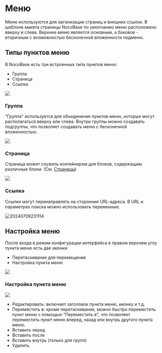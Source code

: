 # Меню

Меню используются для организации страниц и внешних ссылок. В шаблоне макета страницы NocoBase по умолчанию меню расположено вверху и слева. Верхнее меню является основным, а боковое - вторичным с возможностью бесконечной вложенности подменю.

## Типы пунктов меню

В NocoBase есть три встроенных типа пунктов меню:

- Группа
- Страница
- Ссылка

![](https://static-docs.nocobase.com/ccf6f42d3cc2677d440f9e33b9488d1c.png)

### Группа

"Группа" используется для объединения пунктов меню, которые могут располагаться вверху или слева. Внутри группы можно создавать подгруппы, что позволяет создавать меню с бесконечной вложенностью.

![](https://static-docs.nocobase.com/e59b2088fd68666cd240a26566616a3e.png)

### Страница

Страница может служить контейнером для блоков, содержащим различные блоки. (См. [Страницы](./pages/index.md))

![](https://static-docs.nocobase.com/4cd259f6b79f6792df72ccc291da2af9.png)

### Ссылка

Ссылки могут перенаправлять на сторонние URL-адреса. В URL и параметрах поиска можно использовать переменные.

![20240709231114](https://static-docs.nocobase.com/20240709231114.png)

## Настройка меню

После входа в режим конфигурации интерфейса в правом верхнем углу пункта меню есть две иконки:

- Перетаскивание для перемещения
- Настройка пункта меню

![](https://static-docs.nocobase.com/963ba10e36d04fd258fea0e996231f68.png)

### Настройка пункта меню

![](https://static-docs.nocobase.com/0a9a05bd88d8bad9d711102a730f351d.png)

- Редактировать: включает заголовок пункта меню, иконку и т.д.
- Переместить в: кроме перетаскивания, можно быстро переместить пункт меню с помощью "Переместить в", что позволяет переместить пункт меню вперед, назад или внутрь другого пункта меню.
- Вставить перед
- Вставить после
- Вставить внутрь (только для групп)
- Удалить

